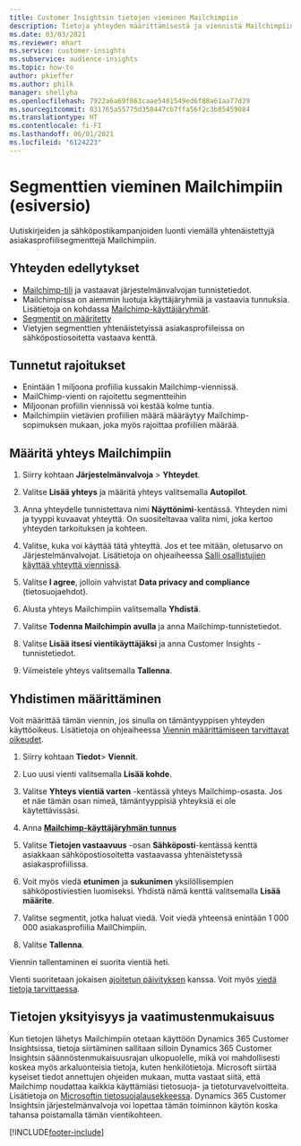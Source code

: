 ```yaml
---
title: Customer Insightsin tietojen vieminen Mailchimpiin
description: Tietoja yhteyden määrittämisestä ja viennistä Mailchimpiin.
ms.date: 03/03/2021
ms.reviewer: mhart
ms.service: customer-insights
ms.subservice: audience-insights
ms.topic: how-to
author: pkieffer
ms.author: philk
manager: shellyha
ms.openlocfilehash: 7922a6a69f863caae5401549ed6f88a61aa77d39
ms.sourcegitcommit: 831765a55775d358447cb7ffa56f2c3b85459084
ms.translationtype: HT
ms.contentlocale: fi-FI
ms.lasthandoff: 06/01/2021
ms.locfileid: "6124223"
---
```

# <a name="export-segments-to-mailchimp-preview"></a>Segmenttien vieminen Mailchimpiin (esiversio)

Uutiskirjeiden ja sähköpostikampanjoiden luonti viemällä yhtenäistettyjä asiakasprofiilisegmenttejä Mailchimpiin.

## <a name="prerequisites-for-connection"></a>Yhteyden edellytykset

-   [Mailchimp-tili](https://mailchimp.com/) ja vastaavat järjestelmänvalvojan tunnistetiedot.
-   Mailchimpissa on aiemmin luotuja käyttäjäryhmiä ja vastaavia tunnuksia. Lisätietoja on kohdassa [Mailchimp-käyttäjäryhmät](https://mailchimp.com/help/create-audience/).
-   [Segmentit on määritetty](segments.md)
-   Vietyjen segmenttien yhtenäistetyissä asiakasprofiileissa on sähköpostiosoitetta vastaava kenttä.

## <a name="known-limitations"></a>Tunnetut rajoitukset

- Enintään 1 miljoona profiilia kussakin Mailchimp-viennissä.
- MailChimp-vienti on rajoitettu segmentteihin
- Miljoonan profiilin viennissä voi kestää kolme tuntia. 
- Mailchimpiin vietävien profiilien määrä määräytyy Mailchimp-sopimuksen mukaan, joka myös rajoittaa profiilien määrää.

## <a name="set-up-connection-to-mailchimp"></a>Määritä yhteys Mailchimpiin

1. Siirry kohtaan **Järjestelmänvalvoja** > **Yhteydet**.

1. Valitse **Lisää yhteys** ja määritä yhteys valitsemalla **Autopilot**.

1. Anna yhteydelle tunnistettava nimi **Näyttönimi**-kentässä. Yhteyden nimi ja tyyppi kuvaavat yhteyttä. On suositeltavaa valita nimi, joka kertoo yhteyden tarkoituksen ja kohteen.

1. Valitse, kuka voi käyttää tätä yhteyttä. Jos et tee mitään, oletusarvo on Järjestelmänvalvojat. Lisätietoja on ohjeaiheessa [Salli osallistujien käyttää yhteyttä viennissä](connections.md#allow-contributors-to-use-a-connection-for-exports).

1. Valitse **I agree**, jolloin vahvistat **Data privacy and compliance** (tietosuojaehdot).

1. Alusta yhteys Mailchimpiin valitsemalla **Yhdistä**.

1. Valitse **Todenna Mailchimpin avulla** ja anna Mailchimp-tunnistetiedot.

1. Valitse **Lisää itsesi vientikäyttäjäksi** ja anna Customer Insights -tunnistetiedot.

1. Viimeistele yhteys valitsemalla **Tallenna**. 

## <a name="configure-the-connector"></a>Yhdistimen määrittäminen

Voit määrittää tämän viennin, jos sinulla on tämäntyyppisen yhteyden käyttöoikeus. Lisätietoja on ohjeaiheessa [Viennin määrittämiseen tarvittavat oikeudet](export-destinations.md#set-up-a-new-export).

1. Siirry kohtaan **Tiedot**> **Viennit**.

1. Luo uusi vienti valitsemalla **Lisää kohde**.

1. Valitse **Yhteys vientiä varten** -kentässä yhteys Mailchimp-osasta. Jos et näe tämän osan nimeä, tämäntyyppisiä yhteyksiä ei ole käytettävissäsi.

1. Anna **[Mailchimp-käyttäjäryhmän tunnus](https://mailchimp.com/help/find-audience-id/)**

3. Valitse **Tietojen vastaavuus** -osan **Sähköposti**-kentässä kenttä asiakkaan sähköpostiosoitetta vastaavassa yhtenäistetyssä asiakasprofiilissa. 

1. Voit myös viedä **etunimen** ja **sukunimen** yksilöllisempien sähköpostiviestien luomiseksi. Yhdistä nämä kenttä valitsemalla **Lisää määrite**.

1. Valitse segmentit, jotka haluat viedä. Voit viedä yhteensä enintään 1 000 000 asiakasprofiilia MailChimpiin.

1. Valitse **Tallenna**.

Viennin tallentaminen ei suorita vientiä heti.

Vienti suoritetaan jokaisen [ajoitetun päivityksen](system.md#schedule-tab) kanssa. Voit myös [viedä tietoja tarvittaessa](export-destinations.md#run-exports-on-demand). 

## <a name="data-privacy-and-compliance"></a>Tietojen yksityisyys ja vaatimustenmukaisuus

Kun tietojen lähetys Mailchimpiin otetaan käyttöön Dynamics 365 Customer Insightsissa, tietoja siirtäminen sallitaan silloin Dynamics 365 Customer Insightsin säännöstenmukaisuusrajan ulkopuolelle, mikä voi mahdollisesti koskea myös arkaluonteisia tietoja, kuten henkilötietoja. Microsoft siirtää kyseiset tiedot annettujen ohjeiden mukaan, mutta vastaat siitä, että Mailchimp noudattaa kaikkia käyttämiäsi tietosuoja- ja tietoturvavelvoitteita. Lisätietoja on [Microsoftin tietosuojalausekkeessa](https://go.microsoft.com/fwlink/?linkid=396732).
Dynamics 365 Customer Insightsin järjestelmänvalvoja voi lopettaa tämän toiminnon käytön koska tahansa poistamalla tämän vientikohteen.

[!INCLUDE[footer-include](../includes/footer-banner.md)]
